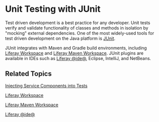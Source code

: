 # Unit Testing with JUnit [](id=unit-testing-with-junit)

Test driven development is a best practice for any developer. Unit tests verify
and validate functionality of classes and methods in isolation by "mocking" 
external dependencies. One of the most widely-used tools for test driven
development on the Java platform is [JUnit](https://www.junit.org). 

JUnit integrates with Maven and Gradle build environments, including 
[Liferay Workspace](/develop/tutorials/-/knowledge_base/7-1/liferay-workspace) 
and
[Liferay Maven Workspace](/develop/tutorials/-/knowledge_base/7-1/maven-workspace). 
JUnit plugins are available in IDEs such as
[Liferay @ide@](/develop/tutorials/-/knowledge_base/7-1/liferay-ide),
Eclipse, IntelliJ, and NetBeans. 

## Related Topics [](id=related-topics)

[Injecting Service Components into Tests](/develop/tutorials/-/knowledge_base/7-1/injecting-service-components-into-tests)

[Liferay Workspace](/develop/tutorials/-/knowledge_base/7-1/liferay-workspace)

[Liferay Maven Workspace](/develop/tutorials/-/knowledge_base/7-1/maven-workspace)

[Liferay @ide@](/develop/tutorials/-/knowledge_base/7-1/liferay-ide)
